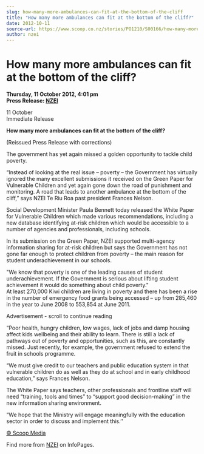```yaml
---
slug: how-many-more-ambulances-can-fit-at-the-bottom-of-the-cliff
title: "How many more ambulances can fit at the bottom of the cliff?"
date: 2012-10-11
source-url: https://www.scoop.co.nz/stories/PO1210/S00166/how-many-more-ambulances-can-fit-at-the-bottom-of-the-cliff.htm
author: nzei
---
```

How many more ambulances can fit at the bottom of the cliff?
============================================================

**Thursday, 11 October 2012, 4:01 pm**  
**Press Release: [NZEI](https://info.scoop.co.nz/NZEI)**

11 October  
Immediate Release

**How many more ambulances can fit at the bottom of the cliff?**

  
(Reissued Press Release with corrections)

The government has yet again missed a golden opportunity to tackle child poverty.

“Instead of looking at the real issue – poverty – the Government has virtually ignored the many excellent submissions it received on the Green Paper for Vulnerable Children and yet again gone down the road of punishment and monitoring. A road that leads to another ambulance at the bottom of the cliff,” says NZEI Te Riu Roa past president Frances Nelson.

Social Development Minister Paula Bennett today released the White Paper for Vulnerable Children which made various recommendations, including a new database identifying at-risk children which would be accessible to a number of agencies and professionals, including schools.

  
In its submission on the Green Paper, NZEI supported multi-agency information sharing for at-risk children but says the Government has not gone far enough to protect children from poverty – the main reason for student underachievement in our schools.

  
"We know that poverty is one of the leading causes of student underachievement. If the Government is serious about lifting student achievement it would do something about child poverty."  
At least 270,000 Kiwi children are living in poverty and there has been a rise in the number of emergency food grants being accessed – up from 285,460 in the year to June 2008 to 553,854 at June 2011.

Advertisement - scroll to continue reading





“Poor health, hungry children, low wages, lack of jobs and damp housing affect kids wellbeing and their ability to learn. There is still a lack of pathways out of poverty and opportunities, such as this, are constantly missed. Just recently, for example, the government refused to extend the fruit in schools programme.

“We must give credit to our teachers and public education system in that vulnerable children do as well as they do at school and in early childhood education,” says Frances Nelson.

  
The White Paper says teachers, other professionals and frontline staff will need “training, tools and times” to “support good decision-making” in the new information sharing environment.

“We hope that the Ministry will engage meaningfully with the education sector in order to discuss and implement this.’’

  

[© Scoop Media](http://www.scoop.co.nz/about/terms.html)

Find more from [NZEI](https://info.scoop.co.nz/NZEI) on InfoPages.